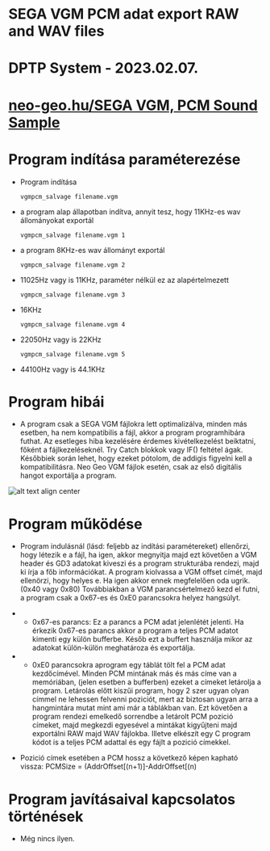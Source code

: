 # SEGA VGM PCM adat export RAW and WAV files
# DPTP System - 2023.02.07.
# [neo-geo.hu/SEGA VGM, PCM Sound Sample](http://neo-geo.hu/index.php?modul=news&news=43#nwe)

# Program indítása paraméterezése

- Program indítása

	`vgmpcm_salvage filename.vgm`
	
- a program alap állapotban indítva, annyit tesz, hogy 11KHz-es wav állományokat exportál

	`vgmpcm_salvage filename.vgm 1`
	
- a program 8KHz-es wav állományt exportál

	`vgmpcm_salvage filename.vgm 2`
	
- 11025Hz vagy is 11KHz, paraméter nélkül ez az alapértelmezett

	`vgmpcm_salvage filename.vgm 3`
	
- 16KHz

	`vgmpcm_salvage filename.vgm 4`
	
- 22050Hz vagy is 22KHz

	`vgmpcm_salvage filename.vgm 5`
	
- 44100Hz vagy is 44.1KHz

# Program hibái
- A program csak a SEGA VGM fájlokra lett optimalizálva, minden más esetben, ha nem kompatibilis a fájl, akkor a program programhibára futhat.
Az esetleges hiba kezelésére érdemes kivételkezelést beiktatni, főként a fájlkezeléseknél. Try Catch blokkok vagy IF() feltétel ágak.
Későbbiek során lehet, hogy ezeket pótolom, de addigis figyelni kell a kompatibilitásra. Neo Geo VGM fájlok esetén, csak az első digitális
hangot exportálja a program.

![alt text align center](http://neo-geo.hu/news/don_peter/new43/wav.png "Wav sample")

# Program működése
- Program indulásnál (lásd: feljebb az indítási paramétereket) ellenőrzi, hogy létezik e a fájl, ha igen, akkor megnyitja majd ezt követően
a VGM header és GD3 adatokat kiveszi és a program strukturába rendezi, majd ki írja a főb információkat. A program kiolvassa a VGM offset címét, 
majd ellenörzi, hogy helyes e. Ha igen akkor ennek megfelelően oda ugrik. (0x40 vagy 0x80)
Továbbiakban a VGM parancsértelmező kezd el futni, a program csak a 0x67-es és 0xE0 parancsokra helyez hangsúlyt.
- * 0x67-es parancs: Ez a parancs a PCM adat jelenlétét jelenti. Ha érkezik 0x67-es parancs akkor a program a teljes PCM adatot kimenti egy 
külön bufferbe. Későb ezt a buffert használja mikor az adatokat külön-külön meghatároza és exportálja.
- * 0xE0 parancsokra  aprogram egy táblát tölt fel a PCM adat kezdőcímével. Minden PCM mintának más és más címe van a memóriában, (jelen esetben a bufferben)
ezeket a címeket letárolja a program. Letárolás előtt kiszűi program, hogy 2 szer ugyan olyan címmel ne lehessen felvenni poziciót, mert az 
biztosan ugyan arra a hangmintára mutat mint ami már a táblákban van.
Ezt követően a program rendezi emelkedő sorrendbe a letárolt PCM pozició címeket, majd megkezdi egyesével a mintákat kigyűjteni majd exportálni 
RAW majd WAV fájlokba. Illetve elkészít egy C program kódot is a teljes PCM adattal és egy fájlt a pozició címekkel.

- Pozició címek esetében a PCM hossz a következő képen kapható vissza: PCMSize = (AddrOffset[(n+1)]-AddrOffset[(n)

# Program javításaival kapcsolatos történések
- Még nincs ilyen.
